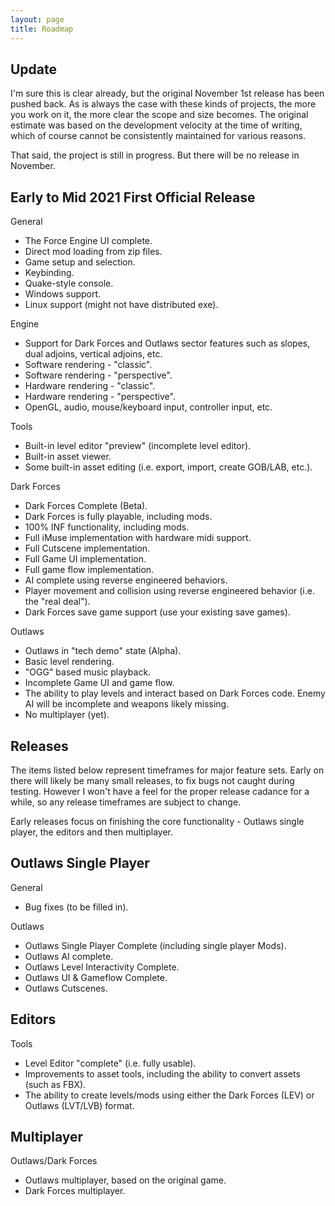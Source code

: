 ```yaml
---
layout: page
title: Roadmap
---
```


## Update
I'm sure this is clear already, but the original November 1st release has been pushed back. As is always the case with these kinds of projects, the more you work on it, the more clear the scope and size becomes. The original estimate was based on the development velocity at the time of writing, which of course cannot be consistently maintained for various reasons.

That said, the project is still in progress. But there will be no release in November.

## **Early to Mid 2021** First Official Release
General
* The Force Engine UI complete.
* Direct mod loading from zip files.
* Game setup and selection.
* Keybinding.
* Quake-style console.
* Windows support.
* Linux support (might not have distributed exe).

Engine
* Support for Dark Forces and Outlaws sector features such as slopes, dual adjoins, vertical adjoins, etc.
* Software rendering - "classic".
* Software rendering - "perspective".
* Hardware rendering - "classic".
* Hardware rendering - "perspective".
* OpenGL, audio, mouse/keyboard input, controller input, etc.

Tools
* Built-in level editor "preview" (incomplete level editor).
* Built-in asset viewer.
* Some built-in asset editing (i.e. export, import, create GOB/LAB, etc.).

Dark Forces
* Dark Forces Complete (Beta).
* Dark Forces is fully playable, including mods.
* 100% INF functionality, including mods.
* Full iMuse implementation with hardware midi support.
* Full Cutscene implementation.
* Full Game UI implementation.
* Full game flow implementation.
* AI complete using reverse engineered behaviors.
* Player movement and collision using reverse engineered behavior (i.e. the "real deal").
* Dark Forces save game support (use your existing save games).

Outlaws
* Outlaws in "tech demo" state (Alpha).
* Basic level rendering.
* "OGG" based music playback.
* Incomplete Game UI and game flow.
* The ability to play levels and interact based on Dark Forces code. Enemy AI will be incomplete and weapons likely missing.
* No multiplayer (yet).

## Releases
The items listed below represent timeframes for major feature sets. Early on there will likely be many small releases, to fix bugs not caught during testing. However I won't have a feel for the proper release cadance for a while, so any release timeframes are subject to change.

Early releases focus on finishing the core functionality - Outlaws single player, the editors and then multiplayer.

## Outlaws Single Player
General
* Bug fixes (to be filled in).

Outlaws
* Outlaws Single Player Complete (including single player Mods).
* Outlaws AI complete.
* Outlaws Level Interactivity Complete.
* Outlaws UI & Gameflow Complete.
* Outlaws Cutscenes.

## Editors
Tools
* Level Editor "complete" (i.e. fully usable).
* Improvements to asset tools, including the ability to convert assets (such as FBX).
* The ability to create levels/mods using either the Dark Forces (LEV) or Outlaws (LVT/LVB) format.

## Multiplayer
Outlaws/Dark Forces
* Outlaws multiplayer, based on the original game.
* Dark Forces multiplayer.
